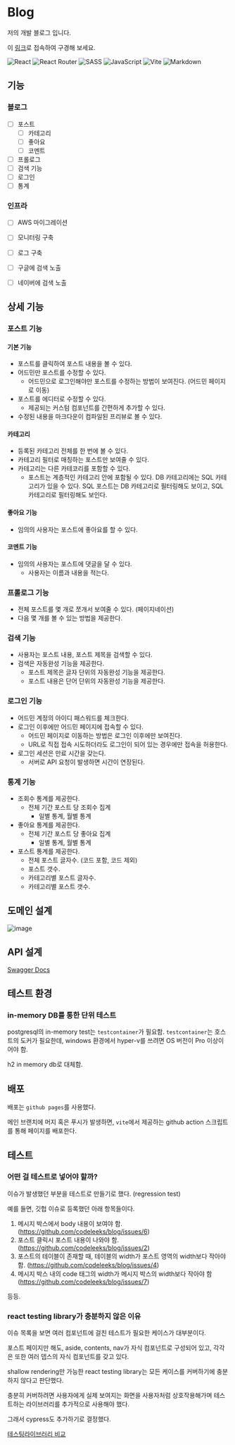 # Blog

저의 개발 블로그 입니다.

이 [링크](https://codeleeks.github.io/blog/)로 접속하여 구경해 보세요.

![React](https://img.shields.io/badge/react-%2320232a.svg?style=for-the-badge&logo=react&logoColor=%2361DAFB) ![React Router](https://img.shields.io/badge/React_Router-CA4245?style=for-the-badge&logo=react-router&logoColor=white) ![SASS](https://img.shields.io/badge/SASS-hotpink.svg?style=for-the-badge&logo=SASS&logoColor=white) ![JavaScript](https://img.shields.io/badge/javascript-%23323330.svg?style=for-the-badge&logo=javascript&logoColor=%23F7DF1E) ![Vite](https://img.shields.io/badge/vite-%23646CFF.svg?style=for-the-badge&logo=vite&logoColor=white) ![Markdown](https://img.shields.io/badge/markdown-%23000000.svg?style=for-the-badge&logo=markdown&logoColor=white)

## 기능

### 블로그

- [ ] 포스트
  - [ ] 카테고리
  - [ ] 좋아요
  - [ ] 코멘트
- [ ] 프롤로그
- [ ] 검색 기능
- [ ] 로그인
- [ ] 통계

### 인프라

- [ ] AWS 마이그레이션
- [ ] 모니터링 구축
- [ ] 로그 구축
- [ ] 구글에 검색 노출
- [ ] 네이버에 검색 노출


## 상세 기능

### 포스트 기능

#### 기본 기능
- 포스트를 클릭하여 포스트 내용을 볼 수 있다.
- 어드민만 포스트를 수정할 수 있다.
  - 어드민으로 로그인해야만 포스트를 수정하는 방법이 보여진다. (어드민 페이지로 이동)
- 포스트를 에디터로 수정할 수 있다.
  - 제공되는 커스텀 컴포넌트를 간편하게 추가할 수 있다.
- 수정된 내용을 마크다운이 컴파일된 프리뷰로 볼 수 있다.

#### 카테고리
- 등록된 카테고리 전체를 한 번에 볼 수 있다.
- 카테고리 필터로 매칭하는 포스트만 보여줄 수 있다.
- 카테고리는 다른 카테코리를 포함할 수 있다.
  - 포스트는 계층적인 카테고리 안에 포함될 수 있다. DB 카테고리에는 SQL 카테고리가 있을 수 있다. SQL 포스트는 DB 카테고리로 필터링해도 보이고, SQL 카테고리로 필터링해도 보인다.

#### 좋아요 기능
- 임의의 사용자는 포스트에 좋아요를 할 수 있다.

#### 코멘트 기능
- 임의의 사용자는 포스트에 댓글을 달 수 있다.
  - 사용자는 이름과 내용을 적는다.

### 프롤로그 기능
- 전체 포스트를 몇 개로 쪼개서 보여줄 수 있다. (페이지네이션)
- 다음 몇 개를 볼 수 있는 방법을 제공한다.

### 검색 기능
- 사용자는 포스트 내용, 포스트 제목을 검색할 수 있다.
- 검색은 자동완성 기능을 제공한다.
  - 포스트 제목은 글자 단위의 자동완성 기능을 제공한다.
  - 포스트 내용은 단어 단위의 자동완성 기능을 제공한다.

### 로그인 기능
- 어드민 계정의 아이디 패스워드를 체크한다.
- 로그인 이후에만 어드민 페이지에 접속할 수 있다.
  - 어드민 페이지로 이동하는 방법은 로그인 이후에만 보여진다.
  - URL로 직접 접속 시도하더라도 로그인이 되어 있는 경우에만 접속을 허용한다.
- 로그인 세션은 만료 시간을 갖는다.
  - 서버로 API 요청이 발생하면 시간이 연장된다.

### 통계 기능
- 조회수 통계를 제공한다.
  - 전체 기간 포스트 당 조회수 집계
    - 일별 통계, 월별 통계
- 좋아요 통계를 제공한다.
  - 전체 기간 포스트 당 좋아요 집계
    - 일별 통계, 월별 통계
- 포스트 통계를 제공한다.
  - 전체 포스트 글자수. (코드 포함, 코드 제외)
  - 포스트 갯수.
  - 카테고리별 포스트 글자수.
  - 카테고리별 포스트 갯수.

## 도메인 설계

![image](https://github.com/user-attachments/assets/cd5c2e94-6966-408b-96b7-7b7ad2b77e06)


## API 설계

[Swagger Docs](https://codeleeks.github.io/blog-api-docs/)

## 테스트 환경

### in-memory DB를 통한 단위 테스트

postgresql의 in-memory test는 `testcontainer`가 필요함.
`testcontainer`는 호스트의 도커가 필요한데, windows 환경에서 hyper-v를 쓰려면 OS 버전이 Pro 이상이어야 함.

h2 in memory db로 대체함.



## 배포

배포는 `github pages`를 사용했다.

메인 브랜치에 머지 혹은 푸시가 발생하면, `vite`에서 제공하는 github action 스크립트를 통해 페이지를 배포한다.

## 테스트

### 어떤 걸 테스트로 넣어야 할까?

이슈가 발생했던 부분을 테스트로 만들기로 했다. (regression test)

예를 들면, 깃헙 이슈로 등록했던 아래 항목들이다.

1. 메시지 박스에서 body 내용이 보여야 함. (https://github.com/codeleeks/blog/issues/6)
2. 포스트 클릭시 포스트 내용이 나와야 함. (https://github.com/codeleeks/blog/issues/2)
3. 포스트의 테이블이 존재할 때, 테이블의 width가 포스트 영역의 width보다 작아야 함. (https://github.com/codeleeks/blog/issues/4)
4. 메시지 박스 내의 code 태그의 width가 메시지 박스의 width보다 작아야 함 (https://github.com/codeleeks/blog/issues/7)

등등.

### react testing library가 충분하지 않은 이유

이슈 목록을 보면 여러 컴포넌트에 걸친 테스트가 필요한 케이스가 대부분이다.

포스트 페이지만 해도, aside, contents, nav가 자식 컴포넌트로 구성되어 있고, 각각은 또한 여러 뎁스의 자식 컴포넌트를 갖고 있다.

shallow rendering만 가능한 react testing library는 모든 케이스를 커버하기에 충분하지 않다고 판단했다.

충분히 커버하려면 사용자에게 실제 보여지는 화면을 사용자처럼 상호작용해가며 테스트하는 라이브러리를 추가적으로 사용해야 했다.

그래서 cypress도 추가하기로 결정했다.

[테스팅라이브러리 비교](https://haragoo30.medium.com/%ED%85%8C%EC%8A%A4%ED%8A%B8-%EB%9D%BC%EC%9D%B4%EB%B8%8C%EB%9F%AC%EB%A6%AC-%ED%94%84%EB%A0%88%EC%9E%84%EC%9B%8C%ED%81%AC-%EC%A1%B0%EC%82%AC-9ae863c6e1b)
